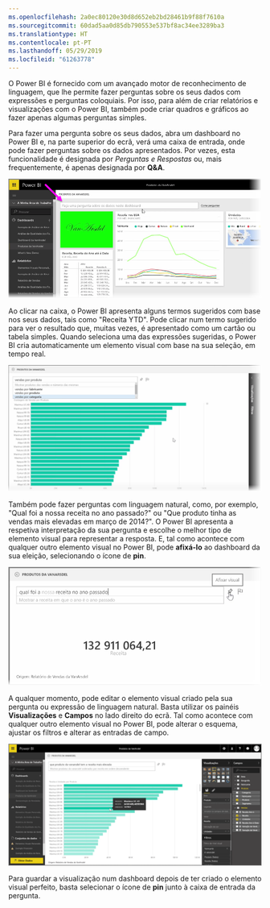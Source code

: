 ```yaml
---
ms.openlocfilehash: 2a0ec80120e30d8d652eb2bd28461b9f88f7610a
ms.sourcegitcommit: 60dad5aa0d85db790553e537bf8ac34ee3289ba3
ms.translationtype: HT
ms.contentlocale: pt-PT
ms.lasthandoff: 05/29/2019
ms.locfileid: "61263778"
---
```

O Power BI é fornecido com um avançado motor de reconhecimento de linguagem, que lhe permite fazer perguntas sobre os seus dados com expressões e perguntas coloquiais. Por isso, para além de criar relatórios e visualizações com o Power BI, também pode criar quadros e gráficos ao fazer apenas algumas perguntas simples.

Para fazer uma pergunta sobre os seus dados, abra um dashboard no Power BI e, na parte superior do ecrã, verá uma caixa de entrada, onde pode fazer perguntas sobre os dados apresentados. Por vezes, esta funcionalidade é designada por *Perguntas e Respostas* ou, mais frequentemente, é apenas designada por **Q&A**.

![](media/4-3-asking-questions-natural-language/4-3_1.png)

Ao clicar na caixa, o Power BI apresenta alguns termos sugeridos com base nos seus dados, tais como "Receita YTD". Pode clicar num termo sugerido para ver o resultado que, muitas vezes, é apresentado como um cartão ou tabela simples. Quando seleciona uma das expressões sugeridas, o Power BI cria automaticamente um elemento visual com base na sua seleção, em tempo real.

![](media/4-3-asking-questions-natural-language/4-3_2.png)

Também pode fazer perguntas com linguagem natural, como, por exemplo, "Qual foi a nossa receita no ano passado?" ou "Que produto tinha as vendas mais elevadas em março de 2014?". O Power BI apresenta a respetiva interpretação da sua pergunta e escolhe o melhor tipo de elemento visual para representar a resposta. E, tal como acontece com qualquer outro elemento visual no Power BI, pode **afixá-lo** ao dashboard da sua eleição, selecionando o ícone de **pin**.

![](media/4-3-asking-questions-natural-language/4-3_3.png)

A qualquer momento, pode editar o elemento visual criado pela sua pergunta ou expressão de linguagem natural. Basta utilizar os painéis **Visualizações** e **Campos** no lado direito do ecrã. Tal como acontece com qualquer outro elemento visual no Power BI, pode alterar o esquema, ajustar os filtros e alterar as entradas de campo.

![](media/4-3-asking-questions-natural-language/4-3_4.png)

Para guardar a visualização num dashboard depois de ter criado o elemento visual perfeito, basta selecionar o ícone de **pin** junto à caixa de entrada da pergunta.


